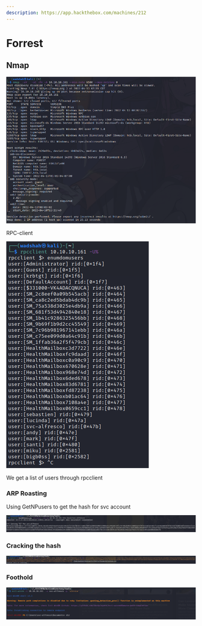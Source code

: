 ```yaml
---
description: https://app.hackthebox.com/machines/212
---
```


# Forrest

## Nmap

![](<../../.gitbook/assets/image (1) (1).png>)

RPC-client

![](<../../.gitbook/assets/image (4) (1) (1) (1) (1) (1).png>)

We get a list of users through rpcclient



### ARP Roasting

Using GetNPusers to get the hash for svc account

![](<../../.gitbook/assets/image (2) (1) (1) (1) (1).png>)

### Cracking the hash

![](<../../.gitbook/assets/image (3) (1) (2) (1).png>)

### Foothold

![](<../../.gitbook/assets/image (5) (1) (1) (1) (1) (1) (1).png>)
